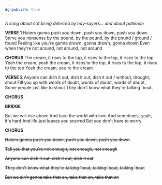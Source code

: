 ```yaml
---
dg-publish: true
---
```

*A song about not being deterred by nay-sayers... and about patience*

**VERSE 1**
Haters gonna push you down, push you down, push you down
Serve you nonsense by the pound, by the pound, by the pound / ground /
found
Feeling like you're gonna drown, gonna drown, gonna drown
Even when they're not around, not around, not around

**CHORUS**
The cream, it rises to the top, it rises to the top, it rises to the top
Yeah the cream, yeah the cream, it rises to the top, it rises to the
top, it rises to the top
Yeah the cream, you're the cream

**VERSE 2**
Anyone can dish it out, dish it out, dish it out / without, drought,
shout
Fill you up with words of doubt, words of doubt, words of doubt,
Some people just like to shout
They don't know what they're talking 'bout,

**CHORUS**

**BRIDGE**

But we will rise above
And face the world with love
And sometimes, yeah, it's hard
And life just leaves you scarred
But you don't have to worry

**CHORUS**

~~Haters gonna push you down, push you down, push you down~~

~~Tell you that you're not enough, not enough, not enough~~

~~Anyone can dish it out, dish it out, dish it out~~

~~They don't know what they're talking 'bout, talking 'bout, talking
'bout~~

~~But we ain't gonna take that on, take that on, take that on~~
